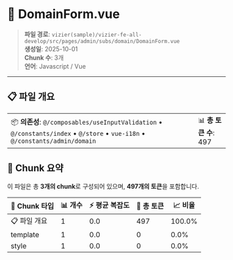 # 📄 DomainForm.vue

> **파일 경로**: `vizier(sample)/vizier-fe-all-develop/src/pages/admin/subs/domain/DomainForm.vue`  
> **생성일**: 2025-10-01  
> **Chunk 수**: 3개  
> **언어**: Javascript / Vue
---





## 📋 파일 개요

| | |
|--|--|
| 📦 **의존성**: `@/composables/useInputValidation` • `@/constants/index` • `@/store` • `vue-i18n` • `@/constants/admin/domain` | 📊 **총 토큰 수**: 497 |






## 🧩 Chunk 요약

이 파일은 총 **3개의 chunk**로 구성되어 있으며, **497개의 토큰**을 포함합니다.

| 🧩 Chunk 타입 | 📊 개수 | ⚡ 평균 복잡도 | 📝 총 토큰 | 📈 비율 |
|---------------|--------|-------------|----------|--------|
| 📋 파일 개요 | 1 | 0.0 | 497 | 100.0% |
| template | 1 | 0.0 | 0 | 0.0% |
| style | 1 | 0.0 | 0 | 0.0% |

